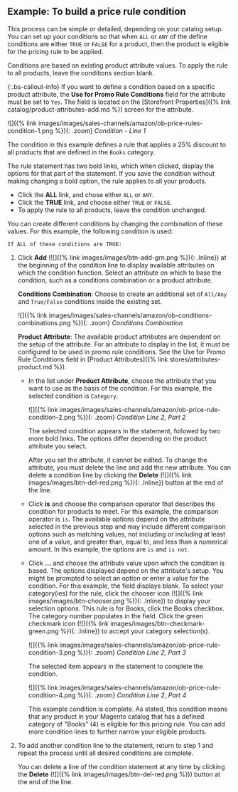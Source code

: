 
## Example: To build a price rule condition

This process can be simple or detailed, depending on your catalog setup. You can set up your conditions so that when `ALL` or `ANY` of the define conditions are either `TRUE` or `FALSE` for a product, then the product is eligible for the pricing rule to be applied.

Conditions are based on existing product attribute values. To apply the rule to all products, leave the conditions section blank.

{:.bs-callout-info}
If you want to define a condition based on a specific product attribute, the **Use for Promo Rule Conditions** field for the attribute must be set to `Yes`. The field is located on the [Storefront Properties]({% link catalog/product-attributes-add.md %}) screen for the attribute.

![]({% link images/images/sales-channels/amazon/ob-price-rules-condition-1.png %}){: .zoom}
_Condition - Line 1_

The condition in this example defines a rule that applies a 25% discount to all products that are defined in the `Books` category.

The rule statement has two bold links, which when clicked, display the options for that part of the statement. If you save the condition without making changing a bold option, the rule applies to all your products.

- Click the **ALL** link, and chose either `ALL` or `ANY`.
- Click the **TRUE** link, and choose either `TRUE` or `FALSE`.
- To apply the rule to all products, leave the condition unchanged.

You can create different conditions by changing the combination of these values. For this example, the following condition is used:

   `If ALL of these conditions are TRUE:`

1. Click **Add** (![]({% link images/images/btn-add-grn.png %}){: .Inline}) at the beginning of the condition line to display available attributes on which the condition function. Select an attribute on which to base the condition, such as a conditions combination or a product attribute.

   **Conditions Combination**:  Choose to create an additional set of `All/Any` and `True/False` conditions inside the existing set.

   ![]({% link images/images/sales-channels/amazon/ob-conditions-combinations.png %}){: .zoom}
   _Conditions Combination_

   **Product Attribute**: The available product attributes are dependent on the setup of the attribute. For an attribute to display in the list, it must be configured to be used in promo rule conditions. See the Use for Promo Rule Conditions field in [Product Attributes]({% link stores/attributes-product.md %}).

   - In the list under **Product Attribute**, choose the attribute that you want to use as the basis of the condition. For this example, the selected condition is `Category`.

      ![]({% link images/images/sales-channels/amazon/ob-price-rule-condition-2.png %}){: .zoom}
      _Condition Line 2, Part 2_

      The selected condition appears in the statement, followed by two more bold links. The options differ depending on the product attribute you select.

      After you set the attribute, it cannot be edited. To change the attribute, you must delete the line and add the new attribute. You can delete a condition line by clicking the **Delete** (![]({% link images/images/btn-del-red.png %}){: .Inline}) button at the end of the line.

   - Click **is** and choose the comparison operator that describes the condition for products to meet. For this example, the comparison operator is `is`. The available options depend on the attribute selected in the previous step and may include different comparison options such as matching values, not including or including at least one of a value, and greater than, equal to, and less than a numerical amount. In this example, the options are `is` and `is not`.

   - Click **...** and choose the attribute value upon which the condition is based. The options displayed depend on the attribute's setup. You might be prompted to select an option or enter a value for the condition. For this example, the field displays blank. To select your category(ies) for the rule, click the chooser icon (![]({% link images/images/btn-chooser.png %}){: .Inline}) to display your selection options. This rule is for Books, click the Books checkbox. The category number populates in the field. Click the green checkmark icon (![]({% link images/images/btn-checkmark-green.png %}){: .Inline}) to accept your category selection(s).

      ![]({% link images/images/sales-channels/amazon/ob-price-rule-condition-3.png %}){: .zoom}
      _Condition Line 2, Part 3_

      The selected item appears in the statement to complete the condition.

      ![]({% link images/images/sales-channels/amazon/ob-price-rule-condition-4.png %}){: .zoom}
      _Condition Line 2, Part 4_

      This example condition is complete. As stated, this condition means that any product in your Magento catalog that has a defined category of "Books" (4) is eligible for this pricing rule. You can add more condition lines to further narrow your eligible products.

1. To add another condition line to the statement, return to step 1 and repeat the process until all desired conditions are complete.

    You can delete a line of the condition statement at any time by clicking the **Delete** (![]({% link images/images/btn-del-red.png %})) button at the end of the line.
